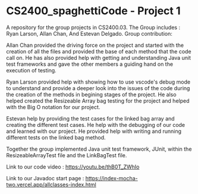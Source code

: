 # CS2400_spaghettiCode - Project 1
A repository for the group projects in CS2400.03. The Group includes : Ryan Larson, Allan Chan, And Estevan Delgado. 
Group contribution: 

Allan Chan provided the driving force on the project and started with the creation of all the files and provided the base of each method that the code call on. He has also 
provided help with getting and understanding Java unit test frameworks and gave the other members a guiding hand on the execution of testing.

Ryan Larson provided help with showing how to use vscode's debug mode to understand and provide a deeper look into the issues of the code during the creation of the methods
in begining stages of the project. He also helped created the Resizeable Array bag testing for the project and helped with the Big O notation for our project.

Estevan help by providing the test cases for the linked bag array and creating the different test cases. He help with the debugging of our code and learned with our project.
He provided help with writing and running different tests on the linked bag method.

Together the group implemented Java unit test framework, JUnit, within the ResizeableArrayTest file and the LinkBagTest file. 

Link to our code video : https://youtu.be/thB0T_ZWhIo

Link to our Javadoc start page : https://index-mocha-two.vercel.app/allclasses-index.html
